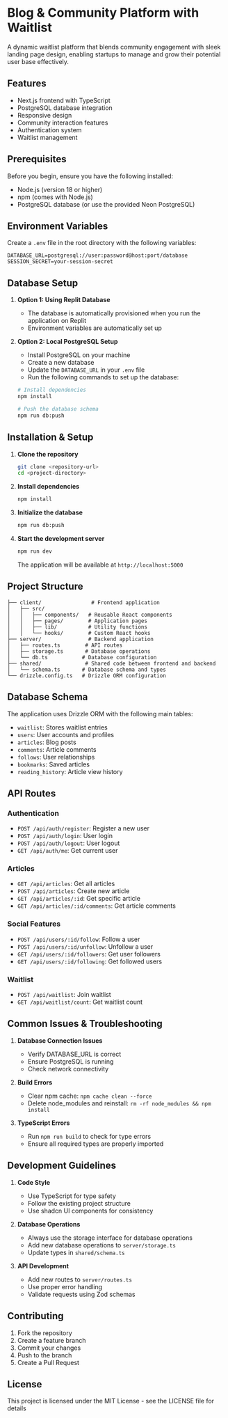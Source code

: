 # Blog & Community Platform with Waitlist

A dynamic waitlist platform that blends community engagement with sleek landing page design, enabling startups to manage and grow their potential user base effectively.

## Features

- Next.js frontend with TypeScript
- PostgreSQL database integration
- Responsive design
- Community interaction features
- Authentication system
- Waitlist management

## Prerequisites

Before you begin, ensure you have the following installed:
- Node.js (version 18 or higher)
- npm (comes with Node.js)
- PostgreSQL database (or use the provided Neon PostgreSQL)

## Environment Variables

Create a `.env` file in the root directory with the following variables:

```env
DATABASE_URL=postgresql://user:password@host:port/database
SESSION_SECRET=your-session-secret
```

## Database Setup

1. **Option 1: Using Replit Database**
   - The database is automatically provisioned when you run the application on Replit
   - Environment variables are automatically set up

2. **Option 2: Local PostgreSQL Setup**
   - Install PostgreSQL on your machine
   - Create a new database
   - Update the `DATABASE_URL` in your `.env` file
   - Run the following commands to set up the database:

   ```bash
   # Install dependencies
   npm install

   # Push the database schema
   npm run db:push
   ```

## Installation & Setup

1. **Clone the repository**
   ```bash
   git clone <repository-url>
   cd <project-directory>
   ```

2. **Install dependencies**
   ```bash
   npm install
   ```

3. **Initialize the database**
   ```bash
   npm run db:push
   ```

4. **Start the development server**
   ```bash
   npm run dev
   ```

   The application will be available at `http://localhost:5000`

## Project Structure

```
├── client/                # Frontend application
│   ├── src/
│   │   ├── components/   # Reusable React components
│   │   ├── pages/        # Application pages
│   │   ├── lib/          # Utility functions
│   │   └── hooks/        # Custom React hooks
├── server/               # Backend application
│   ├── routes.ts        # API routes
│   ├── storage.ts       # Database operations
│   └── db.ts           # Database configuration
├── shared/              # Shared code between frontend and backend
│   └── schema.ts       # Database schema and types
└── drizzle.config.ts   # Drizzle ORM configuration
```

## Database Schema

The application uses Drizzle ORM with the following main tables:

- `waitlist`: Stores waitlist entries
- `users`: User accounts and profiles
- `articles`: Blog posts
- `comments`: Article comments
- `follows`: User relationships
- `bookmarks`: Saved articles
- `reading_history`: Article view history

## API Routes

### Authentication
- `POST /api/auth/register`: Register a new user
- `POST /api/auth/login`: User login
- `POST /api/auth/logout`: User logout
- `GET /api/auth/me`: Get current user

### Articles
- `GET /api/articles`: Get all articles
- `POST /api/articles`: Create new article
- `GET /api/articles/:id`: Get specific article
- `GET /api/articles/:id/comments`: Get article comments

### Social Features
- `POST /api/users/:id/follow`: Follow a user
- `POST /api/users/:id/unfollow`: Unfollow a user
- `GET /api/users/:id/followers`: Get user followers
- `GET /api/users/:id/following`: Get followed users

### Waitlist
- `POST /api/waitlist`: Join waitlist
- `GET /api/waitlist/count`: Get waitlist count

## Common Issues & Troubleshooting

1. **Database Connection Issues**
   - Verify DATABASE_URL is correct
   - Ensure PostgreSQL is running
   - Check network connectivity

2. **Build Errors**
   - Clear npm cache: `npm cache clean --force`
   - Delete node_modules and reinstall: `rm -rf node_modules && npm install`

3. **TypeScript Errors**
   - Run `npm run build` to check for type errors
   - Ensure all required types are properly imported

## Development Guidelines

1. **Code Style**
   - Use TypeScript for type safety
   - Follow the existing project structure
   - Use shadcn UI components for consistency

2. **Database Operations**
   - Always use the storage interface for database operations
   - Add new database operations to `server/storage.ts`
   - Update types in `shared/schema.ts`

3. **API Development**
   - Add new routes to `server/routes.ts`
   - Use proper error handling
   - Validate requests using Zod schemas

## Contributing

1. Fork the repository
2. Create a feature branch
3. Commit your changes
4. Push to the branch
5. Create a Pull Request

## License

This project is licensed under the MIT License - see the LICENSE file for details
